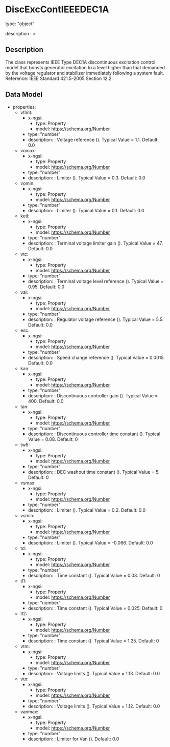 # DiscExcContIEEEDEC1A
type: "object"
description : >
## Description
The class represents IEEE Type DEC1A discontinuous excitation control model that boosts generator excitation to a level higher than that demanded by the voltage regulator and stabilizer immediately following a system fault.  Reference: IEEE Standard 421.5-2005 Section 12.2.

## Data Model
  - properties:
    - vtlmt:
      - x-ngsi:
        - type: Property
        - model: https://schema.org/Number
      - type: "number"
      - description: : Voltage reference ().  Typical Value = 1.1. Default: 0.0
    - vomax:
      - x-ngsi:
        - type: Property
        - model: https://schema.org/Number
      - type: "number"
      - description: : Limiter ().  Typical Value = 0.3. Default: 0.0
    - vomin:
      - x-ngsi:
        - type: Property
        - model: https://schema.org/Number
      - type: "number"
      - description: : Limiter ().  Typical Value = 0.1. Default: 0.0
    - ketl:
      - x-ngsi:
        - type: Property
        - model: https://schema.org/Number
      - type: "number"
      - description: : Terminal voltage limiter gain ().  Typical Value = 47. Default: 0.0
    - vtc:
      - x-ngsi:
        - type: Property
        - model: https://schema.org/Number
      - type: "number"
      - description: : Terminal voltage level reference ().  Typical Value = 0.95. Default: 0.0
    - val:
      - x-ngsi:
        - type: Property
        - model: https://schema.org/Number
      - type: "number"
      - description: : Regulator voltage reference ().  Typical Value = 5.5. Default: 0.0
    - esc:
      - x-ngsi:
        - type: Property
        - model: https://schema.org/Number
      - type: "number"
      - description: : Speed change reference ().  Typical Value = 0.0015. Default: 0.0
    - kan:
      - x-ngsi:
        - type: Property
        - model: https://schema.org/Number
      - type: "number"
      - description: : Discontinuous controller gain ().  Typical Value = 400. Default: 0.0
    - tan:
      - x-ngsi:
        - type: Property
        - model: https://schema.org/Number
      - type: "number"
      - description: : Discontinuous controller time constant ().  Typical Value = 0.08. Default: 0
    - tw5:
      - x-ngsi:
        - type: Property
        - model: https://schema.org/Number
      - type: "number"
      - description: : DEC washout time constant ().  Typical Value = 5. Default: 0
    - vsmax:
      - x-ngsi:
        - type: Property
        - model: https://schema.org/Number
      - type: "number"
      - description: : Limiter ().  Typical Value = 0.2. Default: 0.0
    - vsmin:
      - x-ngsi:
        - type: Property
        - model: https://schema.org/Number
      - type: "number"
      - description: : Limiter ().  Typical Value = -0.066. Default: 0.0
    - td:
      - x-ngsi:
        - type: Property
        - model: https://schema.org/Number
      - type: "number"
      - description: : Time constant ().  Typical Value = 0.03. Default: 0
    - tl1:
      - x-ngsi:
        - type: Property
        - model: https://schema.org/Number
      - type: "number"
      - description: : Time constant ().  Typical Value = 0.025. Default: 0
    - tl2:
      - x-ngsi:
        - type: Property
        - model: https://schema.org/Number
      - type: "number"
      - description: : Time constant ().  Typical Value = 1.25. Default: 0
    - vtm:
      - x-ngsi:
        - type: Property
        - model: https://schema.org/Number
      - type: "number"
      - description: : Voltage limits ().  Typical Value = 1.13. Default: 0.0
    - vtn:
      - x-ngsi:
        - type: Property
        - model: https://schema.org/Number
      - type: "number"
      - description: : Voltage limits ().  Typical Value = 1.12. Default: 0.0
    - vanmax:
      - x-ngsi:
        - type: Property
        - model: https://schema.org/Number
      - type: "number"
      - description: : Limiter for Van (). Default: 0.0
